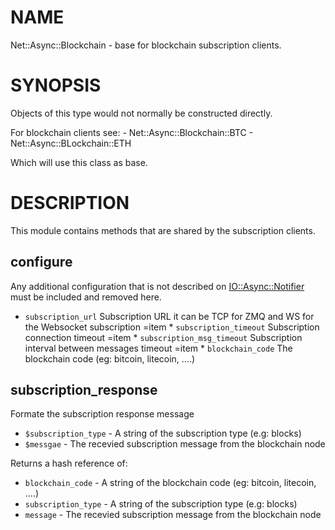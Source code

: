 # NAME

Net::Async::Blockchain - base for blockchain subscription clients.

# SYNOPSIS

Objects of this type would not normally be constructed directly.

For blockchain clients see:
\- Net::Async::Blockchain::BTC
\- Net::Async::BLockchain::ETH

Which will use this class as base.

# DESCRIPTION

This module contains methods that are shared by the subscription clients.

## configure

Any additional configuration that is not described on [IO::Async::Notifier](https://metacpan.org/pod/IO%3A%3AAsync%3A%3ANotifier)
must be included and removed here.

- `subscription_url` Subscription URL it can be TCP for ZMQ and WS for the Websocket subscription
=item \* `subscription_timeout` Subscription connection timeout
=item \* `subscription_msg_timeout` Subscription interval between messages timeout
=item \* `blockchain_code` The blockchain code (eg: bitcoin, litecoin, ....)

## subscription\_response

Formate the subscription response message

- `$subscription_type` - A string of the subscription type (e.g: blocks)
- `$messgae`           - The recevied subscription message from the blockchain node

Returns a hash reference of:

- `blockchain_code`   - A string of the blockchain code (eg: bitcoin, litecoin, ....)
- `subscription_type` - A string of the subscription type (e.g: blocks)
- `message`           - The recevied subscription message from the blockchain node
